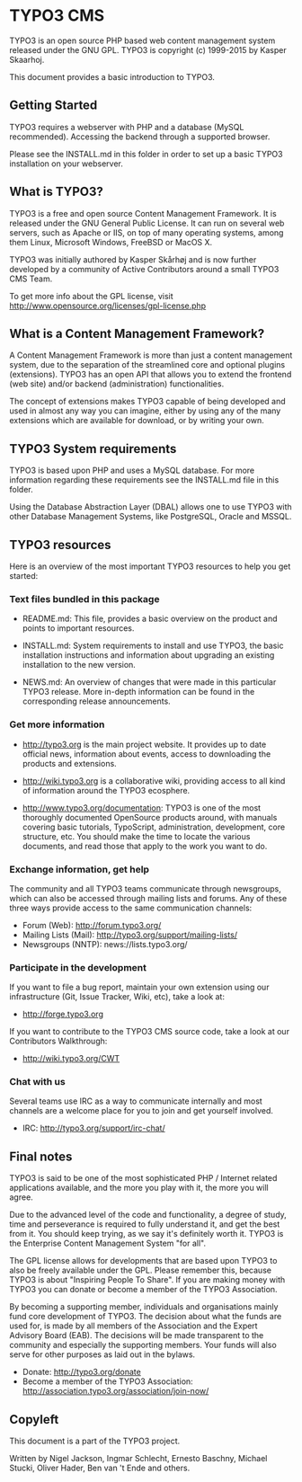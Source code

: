 TYPO3 CMS
=========

TYPO3 is an open source PHP based web content management system released
under the GNU GPL. TYPO3 is copyright (c) 1999-2015 by Kasper Skaarhoj.

This document provides a basic introduction to TYPO3.

Getting Started
---------------

TYPO3 requires a webserver with PHP and a database (MySQL recommended).
Accessing the backend through a supported browser.

Please see the INSTALL.md in this folder in order to set up a basic TYPO3
installation on your webserver.

What is TYPO3?
--------------

TYPO3 is a free and open source Content Management Framework. It is released
under the GNU General Public License. It can run on several web servers, such
as Apache or IIS, on top of many operating systems, among them Linux, Microsoft
Windows, FreeBSD or MacOS X.

TYPO3 was initially authored by Kasper Skårhøj and is now further developed
by a community of Active Contributors around a small TYPO3 CMS Team.

To get more info about the GPL license, visit
http://www.opensource.org/licenses/gpl-license.php

What is a Content Management Framework?
---------------------------------------

A Content Management Framework is more than just a content management system,
due to the separation of the streamlined core and optional plugins
(extensions). TYPO3 has an open API that allows you to extend the frontend (web
site) and/or backend (administration) functionalities.

The concept of extensions makes TYPO3 capable of being developed and used
in almost any way you can imagine, either by using any of the many extensions
which are available for download, or by writing your own.

TYPO3 System requirements
-----------------------------

TYPO3 is based upon PHP and uses a MySQL database. For more information
regarding these requirements see the INSTALL.md file in this folder.

Using the Database Abstraction Layer (DBAL) allows one to use TYPO3 with other
Database Management Systems, like PostgreSQL, Oracle and MSSQL.

TYPO3 resources
---------------

Here is an overview of the most important TYPO3 resources to help you get
started:

### Text files bundled in this package

* README.md: This file, provides a basic overview on the product and
  points to important resources.

* INSTALL.md: System requirements to install and use TYPO3, the basic
  installation instructions and information about upgrading an existing
  installation to the new version.

* NEWS.md: An overview of changes that were made in this particular TYPO3
  release. More in-depth information can be found in the corresponding
  release announcements.

### Get more information

* http://typo3.org is the main project website. It provides up to
  date official news, information about events, access to downloading the
  products and extensions.

* http://wiki.typo3.org is a collaborative wiki, providing access to
  all kind of information around the TYPO3 ecosphere.

* http://www.typo3.org/documentation: TYPO3 is one of the most thoroughly
  documented OpenSource products around, with manuals covering basic
  tutorials, TypoScript, administration, development, core structure, etc.
  You should make the time to locate the various documents, and read those
  that apply to the work you want to do.

### Exchange information, get help

The community and all TYPO3 teams communicate through newsgroups, which can
also be accessed through mailing lists and forums. Any of these three ways
provide access to the same communication channels:

* Forum (Web): http://forum.typo3.org/
* Mailing Lists (Mail): http://typo3.org/support/mailing-lists/
* Newsgroups (NNTP): news://lists.typo3.org/

### Participate in the development

If you want to file a bug report, maintain your own extension using our
infrastructure (Git, Issue Tracker, Wiki, etc), take a look at:

* http://forge.typo3.org

If you want to contribute to the TYPO3 CMS source code, take a look at our
Contributors Walkthrough:

* http://wiki.typo3.org/CWT

### Chat with us

Several teams use IRC as a way to communicate internally and most channels
are a welcome place for you to join and get yourself involved.

* IRC: http://typo3.org/support/irc-chat/

Final notes
-----------

TYPO3 is said to be one of the most sophisticated PHP / Internet related
applications available, and the more you play with it, the more you will agree.

Due to the advanced level of the code and functionality, a degree of study,
time and perseverance is required to fully understand it, and get the best from
it. You should keep trying, as we say it's definitely worth it. TYPO3 is the
Enterprise Content Management System "for all".

The GPL license allows for developments that are based upon TYPO3 to also be
freely available under the GPL. Please remember this, because TYPO3 is about
"Inspiring People To Share". If you are making money with TYPO3 you can donate
or become a member of the TYPO3 Association.

By becoming a supporting member, individuals and organisations mainly fund
core development of TYPO3. The decision about what the funds are used for, is
made by all members of the Association and the Expert Advisory Board (EAB).
The decisions will be made transparent to the community and especially the
supporting members. Your funds will also serve for other purposes as laid
out in the bylaws.

* Donate: http://typo3.org/donate
* Become a member of the TYPO3 Association:
  http://association.typo3.org/association/join-now/

Copyleft
--------

This document is a part of the TYPO3 project.

Written by Nigel Jackson, Ingmar Schlecht, Ernesto Baschny, Michael Stucki,
Oliver Hader, Ben van 't Ende and others.
